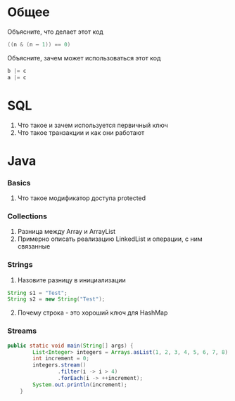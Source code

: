 # Общее
Объясните, что делает этот код

```Java
((n & (n – 1)) == 0)
```
Объясните, зачем может использоваться этот код
```Java
b |= c
a |= c
```


# SQL
1. Что такое и зачем используется первичный ключ
2. Что такое транзакции и как они работают


# Java

### Basics
1. Что такое модификатор доступа protected

### Collections
1. Разница между Array и ArrayList
2. Примерно описать реализацию LinkedList и операции, с ним связанные

### Strings
1. Назовите разницу в инициализации
```Java
String s1 = "Test";
String s2 = new String("Test");
```
2. Почему строка - это хороший ключ для HashMap

### Streams
```Java
public static void main(String[] args) {
        List<Integer> integers = Arrays.asList(1, 2, 3, 4, 5, 6, 7, 8);
        int increment = 0;
        integers.stream()
                .filter(i -> i > 4)
                .forEach(i -> ++increment);
        System.out.println(increment);
    }
```